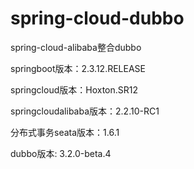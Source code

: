 # spring-cloud-dubbo
spring-cloud-alibaba整合dubbo

springboot版本：2.3.12.RELEASE

springcloud版本：Hoxton.SR12

springcloudalibaba版本：2.2.10-RC1

分布式事务seata版本：1.6.1

dubbo版本: 3.2.0-beta.4
